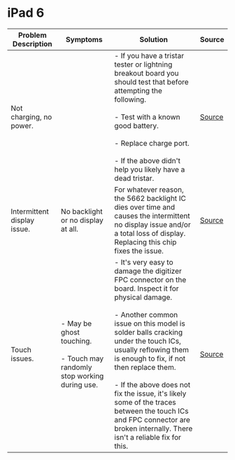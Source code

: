 # iPad 6

| Problem Description         | Symptoms                                                                      | Solution                                                                                                                                                                                                                                                                                                                                                                                                                                           | Source                                                                         |
| --------------------------- | ----------------------------------------------------------------------------- | -------------------------------------------------------------------------------------------------------------------------------------------------------------------------------------------------------------------------------------------------------------------------------------------------------------------------------------------------------------------------------------------------------------------------------------------------- | ------------------------------------------------------------------------------ |
| Not charging, no power.     |                                                                               | - If you have a tristar tester or lightning breakout board you should test that before attempting the following.<br><br>- Test with a known good battery.<br><br>- Replace charge port.<br><br>- If the above didn't help you likely have a dead tristar.                                                                                                                                                                                          | [Source](https://www.youtube.com/watch?v=bhkcc9CZeYU)                          |
| Intermittent display issue. | No backlight or no display at all.                                            | For whatever reason, the 5662 backlight IC dies over time and causes the intermittent no display issue and/or a total loss of display. Replacing this chip fixes the issue.                                                                                                                                                                                                                                                                        | [Source](https://old.repair.wiki/w/A1893/A1954_2018_9.7%E2%80%9D_iPad_6th_Gen) |
| Touch issues.               | - May be ghost touching.<br><br>- Touch may randomly stop working during use. | - It's very easy to damage the digitizer FPC connector on the board. Inspect it for physical damage.<br><br>- Another common issue on this model is solder balls cracking under the touch ICs, usually reflowing them is enough to fix, if not then replace them.<br><br>- If the above does not fix the issue, it's likely some of the traces between the touch ICs and FPC connector are broken internally. There isn't a reliable fix for this. | [Source](https://old.repair.wiki/w/A1893/A1954_2018_9.7%E2%80%9D_iPad_6th_Gen) |
